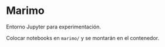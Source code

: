 # Marimo

Entorno Jupyter para experimentación.

Colocar notebooks en `marimo/` y se montarán en el contenedor.
